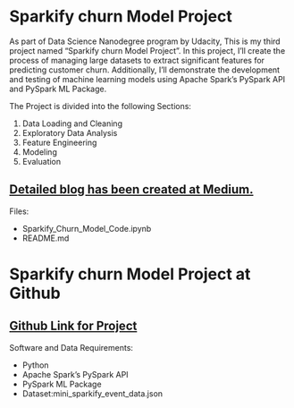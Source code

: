 # Sparkify churn Model Project
As part of Data Science Nanodegree program by Udacity, This is my third project named “Sparkify churn Model Project”. In this project, I’ll create the process of managing large datasets to extract significant features for predicting customer churn. Additionally, I’ll demonstrate the development and testing of machine learning models using Apache Spark’s PySpark API and PySpark ML Package.

The Project is divided into the following Sections:

1. Data Loading and Cleaning
2. Exploratory Data Analysis
3. Feature Engineering
4. Modeling
5. Evaluation

## [Detailed blog has been created at Medium.](https://medium.com/@parulgangwar/sparkify-churn-model-c838a4df9d49)

Files:
* Sparkify_Churn_Model_Code.ipynb
* README.md

# Sparkify churn Model Project at Github
## [Github Link for Project](https://github.com/parulgangwar/Sparkify_Churn_Model)

Software and Data Requirements:

* Python
* Apache Spark’s PySpark API
* PySpark ML Package
* Dataset:mini_sparkify_event_data.json


